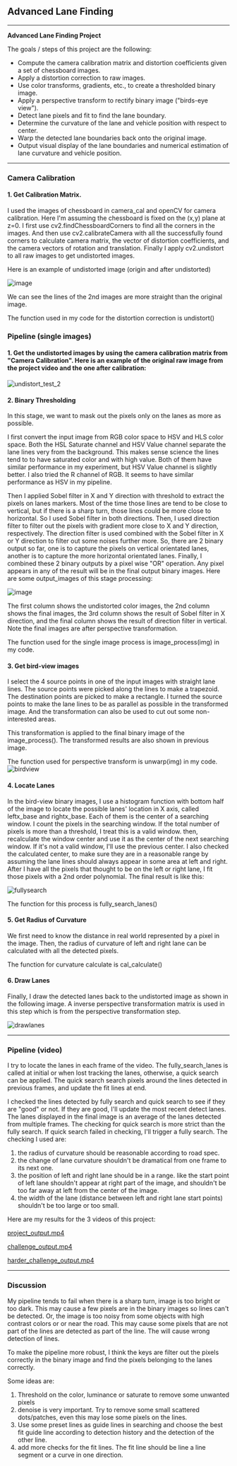 ## Advanced Lane Finding 

---

**Advanced Lane Finding Project**

The goals / steps of this project are the following:

* Compute the camera calibration matrix and distortion coefficients given a set of chessboard images.
* Apply a distortion correction to raw images.
* Use color transforms, gradients, etc., to create a thresholded binary image.
* Apply a perspective transform to rectify binary image ("birds-eye view").
* Detect lane pixels and fit to find the lane boundary.
* Determine the curvature of the lane and vehicle position with respect to center.
* Warp the detected lane boundaries back onto the original image.
* Output visual display of the lane boundaries and numerical estimation of lane curvature and vehicle position.


---

### Camera Calibration

#### 1. Get Calibration Matrix.

I used the images of chessboard in camera_cal and openCV for camera calibration. Here I'm assuming the chessboard is fixed on the (x,y) plane at z=0. I first use cv2.findChessboardCorners to find all the corners in the images. And then use cv2.calibrateCamera with all the successfully found corners to calculate camera matrix, the vector of distortion coefficients, and the camera vectors of rotation and translation. Finally I apply cv2.undistort to all raw images to get undistorted images.

Here is an example of undistorted image (origin and after undistorted)

![image](./output_images/undistort.png)

We can see the lines of the 2nd images are more straight than the original image.

The function used in my code for the distortion correction is undistort()

### Pipeline (single images)

#### 1. Get the undistorted images by using the camera calibration matrix from "Camera Calibration". Here is an example of the original raw image from the project video and the one after calibration:

![undistort_test_2](output_images/undistort_test_2.png)

#### 2. Binary Thresholding 

In this stage, we want to mask out the pixels only on the lanes as more as possible. 

I first convert the input image from RGB color space to HSV and HLS color space. Both the HSL Saturate channel and HSV Value channel separate the lane lines very from the background. This makes sense science the lines tend to to have saturated color and with high value. Both of them have similar performance in my experiment, but HSV Value channel is slightly better. I also tried the R channel of RGB. It seems to have similar performance as HSV in my pipeline.

Then I applied Sobel filter in X and Y direction with threshold to extract the pixels on lanes markers. Most of the time those lines are tend to be close to vertical, but if there is a sharp turn, those lines could be more close to horizontal. So I used Sobel filter in both directions. Then, I used direction filter to filter out the pixels with gradient more close to X and Y direction, respectively. The direction filter is used combined with the Sobel filter in X or Y direction to filter out some noises further more. So, there are 2 binary output so far, one is to capture the pixels on vertical orientated lanes, another is to capture the more horizontal orientated lanes. Finally, I combined these 2 binary outputs by a pixel wise "OR" operation. Any pixel appears in any of the result will be in the final output binary images. Here are some output_images of this stage processing:

![image](./output_images/sobel_dir.png)



The first column shows the undistorted color images, the 2nd column shows the final images, the 3rd column shows the result of Sobel filter in X direction, and the final column shows the result of direction filter in vertical. Note the final images are after perspective transformation. 

The function used for the single image process is image_process(img) in my code. 

#### 3. Get bird-view images

I select the 4 source points in one of the input images with straight lane lines. The source points were picked along the lines to make a trapezoid. The destination points are picked to make a rectangle. I turned the source points to make the lane lines to be as parallel as possible in the transformed image. And the transformation can also be used to cut out some non-interested areas.

This transformation is applied to the final binary image of the image_process(). The transformed results are also shown in previous image.

The function used for perspective transform is unwarp(img) in my code.  ![birdview](output_images/birdview.png)

#### 4. Locate Lanes

In the bird-view binary images, I use a histogram function with bottom half of the image to locate the possible lanes' location in X axis, called leftx_base and rightx_base. Each of them is the center of a searching window. I count the pixels in the searching window. If the total number of pixels is more than a threshold, I treat this is a valid window. then, recalculate the window center and use it as the center of the next searching window. If it's not a valid window, I'll use the previous center. I also checked the calculated center, to make sure they are in a reasonable range by assuming the lane lines should always appear in some area at left and right. After I have all the pixels that thought to be on the left or right lane, I fit those pixels with a 2nd order polynomial. The final result is like this:

![fullysearch](output_images/fullysearch.png)

The function for this process is fully_search_lanes()

#### 5. Get Radius of Curvature 

We first need to know the distance in real world represented by a pixel in the image.  Then, the radius of curvature of left and right lane can be calculated with all the detected pixels. 

The function for curvature calculate is cal_calculate()

#### 6. Draw Lanes

Finally, I draw the detected lanes back to the undistorted image as shown in the following image. A inverse perspective transformation matrix is used in this step which is from the perspective transformation step.

![drawlanes](output_images/drawlanes.png)

---

### Pipeline (video)

I try to locate the lanes in each frame of the video. The fully_search_lanes is called at initial or when lost tracking the lanes, otherwise, a quick search can be applied. The quick search search pixels around the lines detected in previous frames, and update the fit lines at end.

I checked the lines detected by fully search and quick search to see if they are "good" or not. If they are good, I'll update the most recent detect lanes. The lanes displayed in the final image is an average of the lanes detected from multiple frames. The checking for quick search is more strict than the fully search. If quick search failed in checking, I'll trigger a fully search. The checking I used are:

1. the radius of curvature should be reasonable according to road spec.
2. the change of lane curvature shouldn't be dramatical from one frame to its next one.
3. the position of left and right lane should be in a range. like the start point of left lane shouldn't appear at right part of the image, and shouldn't be too far away at left from the center of the image.
4. the width of the lane (distance between left and right lane start points) shouldn't be too large or too small.

Here are my results for the 3 videos of this project:

[project_output.mp4](output_images/project_output.mp4)

[challenge_output.mp4](output_images/challenge_output.mp4)

[harder_challenge_output.mp4](output_images/harder_challenge_output.mp4)

---

### Discussion

My pipeline tends to fail when there is a sharp turn, image is too bright or too dark. This may cause a few pixels are in the binary images so lines can't be detected. Or, the image is too noisy from some objects with high contrast colors or or near the road. This may cause some pixels that are not part of the lines are detected as part of the line. The will cause wrong detection of lines.

To make the pipeline more robust, I think the keys are filter out the pixels correctly in the binary image and find the pixels belonging to the lanes correctly. 

Some ideas are:

1. Threshold on the color, luminance or saturate to remove some unwanted pixels
2. denoise is very important. Try to remove some small scattered dots/patches, even this may lose some pixels on the lines.
3. Use some preset lines as guide lines in searching and choose the best fit guide line according to detection history and the detection of the other line.
4. add more checks for the fit lines. The fit line should be line a line segment or a curve in one direction. 